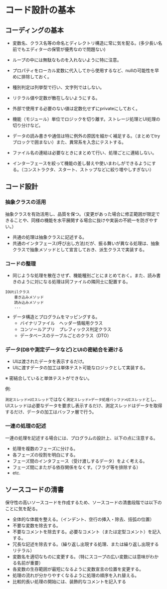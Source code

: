 # コード設計の基本

## コーディングの基本

* 変数名、クラス名等の命名とディレクトリ構造に常に気を配る。(多少長い名前でもエディターの保管が優秀なので問題ない)

* ループの中には無駄なものを入れないように特に注意。

* プロパティをローカル変数に代入してから使用するなど、nullの可能性を早めに排除しておく。

* 種別判定は列挙型で行い、文字列ではしない。

* リテラル値や定数が散在しないようにする。

* 外部で使用する必要のない値は定数化せずにprivateにしておく。

* 機能（モジュール）単位でロジックを切り離す。ストレージ処理とUI処理の切り分けなど。

* データの読み書きや通信は特に例外の原因を細かく補足する。（まとめてtryブロックで囲まない）また、異常系を入念にテストする。

* ファイル名の連結は必要なときにまとめて行い、処理ごとに連結しない。

* インターフェースを絞って機能の差し替えや使いまわしができるようにする。（コンストラクタ、スタート、ストップなどに絞り増やしすぎない）

## コード設計

### 抽象クラスの活用

抽象クラスを有効活用し、品質を保つ。（変更があった場合に修正範囲が限定できることや、同様の機能を水平展開する場合に抜けや実装の不統一を防ぎやすい。）
* 共通の処理は抽象クラスに記述する。
* 共通のインタフェース(呼び出し方法)だが、振る舞いが異なる処理は、抽象クラスで抽象メソッドとして宣言しておき、派生クラスで実装する。

### コードの整理

* 同じような処理を散在させず、機能種別ごとにまとめておく。また、読み書きのように対になる処理は同ファイルの隣同士に配置する。
```
IOUtilクラス
    書き込みメソッド
    読み込みメソッド
    ...
```

* データ構造とプログラムをマッピングする。
    - バイナリファイル　ヘッダー情報用クラス
    - コンソールアプリ　プレフィックス判定クラス
    - データベースのテーブルごとのクラス（DTO）

### データ(DBや測定データなど)とUIの密結合を避ける

* UIは渡されたデータを表示するだけ。
* UIに渡すデータの加工は単体テスト可能なロジックとして実装する。

※ 密結合していると単体テストができない。

例:

`測定スレッド>UIスレッド`ではなく`測定スレッド>データ処理バッファ>UIスレッド`とし、UIスレッドは必要なデータを要求し表示するだけ、測定スレッドはデータを取得するだけ、データの加工はバッファ層で行う。

### 一連の処理の記述

一連の処理を記述する場合には、プログラムの設計上、以下の点に注意する。

* 処理を複数のフェーズに分ける。
* 各フェーズの役割を明白にする。
* フェーズ間のインタフェース（受け渡しするデータ）をよく考える。
* フェーズ間にまたがる依存関係をなくす。（フラグ等を排除する）
* etc.

## ソースコードの清書

保守性の高いソースコードを作成するため、ソースコードの清書段階では以下のことに気を配る。
* 全体的な体裁を整える。（インデント、空行の挿入・除去、括弧の位置）
* 不要な変数を除去する。
* 不要なコメントを除去する。必要なコメント（または定型コメント）を記入する。
* 冗長な記述を除去する。（繰り返し出現する処理、または繰り返し出現するリテラル）
* 変数名を適切なものに変更する。（特にスコープの広い変数には意味がわかる名前が重要）
* 各変数の生存範囲が最短になるように変数宣言の位置を変更する。
* 処理の流れが分かりやすくなるように処理の順序を入れ替える。
* 比較的長い処理の開始には、装飾的なコメントを記入する
